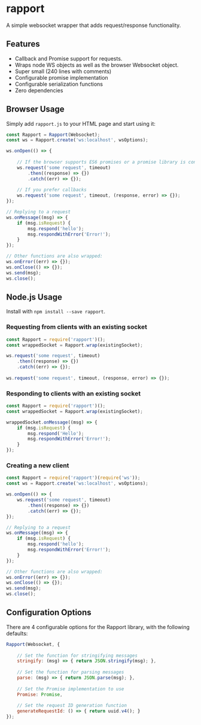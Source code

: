 # rapport
A simple websocket wrapper that adds request/response functionality.

## Features
* Callback and Promise support for requests.
* Wraps node WS objects as well as the browser Websocket object.
* Super small (240 lines with comments)
* Configurable promise implementation
* Configurable serialization functions
* Zero dependencies

## Browser Usage
Simply add `rapport.js` to your HTML page and start using it:

```javascript
const Rapport = Rapport(Websocket);
const ws = Rapport.create('ws:localhost', wsOptions);

ws.onOpen(() => {
    
    // If the browser supports ES6 promises or a promise library is configured
    ws.request('some request', timeout)
        .then((response) => {})
        .catch((err) => {});
    
    // If you prefer callbacks
    ws.request('some request', timeout, (response, error) => {});
});

// Replying to a request
ws.onMessage((msg) => {
    if (msg.isRequest) {
        msg.respond('hello');
        msg.respondWithError('Error!');
    }
});

// Other functions are also wrapped:
ws.onError((err) => {});
ws.onClose(() => {});
ws.send(msg);
ws.close();
```

## Node.js Usage
Install with `npm install --save rapport`.

### Requesting from clients with an existing socket
```javascript
const Rapport = require('rapport')();
const wrappedSocket = Rapport.wrap(existingSocket);

ws.request('some request', timeout)
    .then((response) => {})
    .catch((err) => {});
    
ws.request('some request', timeout, (response, error) => {});
```

### Responding to clients with an existing socket
```javascript
const Rapport = require('rapport')();
const wrappedSocket = Rapport.wrap(existingSocket);

wrappedSocket.onMessage((msg) => {
    if (msg.isRequest) {   
        msg.respond('Hello');
        msg.respondWithError('Error!');
    }
});
```

### Creating a new client
```javascript
const Rapport = require('rapport')(require('ws'));
const ws = Rapport.create('ws:localhost', wsOptions);

ws.onOpen(() => {    
    ws.request('some request', timeout)
        .then((response) => {})
        .catch((err) => {});
});

// Replying to a request
ws.onMessage((msg) => {
    if (msg.isRequest) {
        msg.respond('hello');
        msg.respondWithError('Error!');
    }
});

// Other functions are also wrapped:
ws.onError((err) => {});
ws.onClose(() => {});
ws.send(msg);
ws.close();
```

## Configuration Options
There are 4 configurable options for the Rapport library, with the following defaults:

```javascript
Rapport(Websocket, {
    
    // Set the function for stringifying messages
    stringify: (msg) => { return JSON.stringify(msg); },
    
    // Set the function for parsing messages
    parse: (msg) => { return JSON.parse(msg); },
    
    // Set the Promise implementation to use
    Promise: Promise,
    
    // Set the request ID generation function
    generateRequestId: () => { return uuid.v4(); }
});
```
